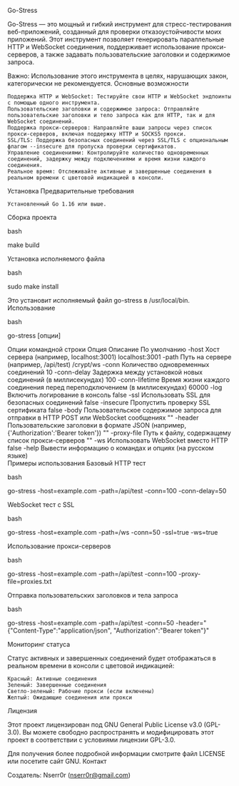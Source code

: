 Go-Stress

Go-Stress — это мощный и гибкий инструмент для стресс-тестирования веб-приложений, созданный для проверки отказоустойчивости моих приложений. Этот инструмент позволяет генерировать параллельные HTTP и WebSocket соединения, поддерживает использование прокси-серверов, а также задавать пользовательские заголовки и содержимое запроса.

Важно: Использование этого инструмента в целях, нарушающих закон, категорически не рекомендуется.
Основные возможности

    Поддержка HTTP и WebSocket: Тестируйте свои HTTP и WebSocket эндпоинты с помощью одного инструмента.
    Пользовательские заголовки и содержимое запроса: Отправляйте пользовательские заголовки и тело запроса как для HTTP, так и для WebSocket соединений.
    Поддержка прокси-серверов: Направляйте ваши запросы через список прокси-серверов, включая поддержку HTTP и SOCKS5 прокси.
    SSL/TLS: Поддержка безопасных соединений через SSL/TLS с опциональным флагом --insecure для пропуска проверки сертификатов.
    Управление соединениями: Контролируйте количество одновременных соединений, задержку между подключениями и время жизни каждого соединения.
    Реальное время: Отслеживайте активные и завершенные соединения в реальном времени с цветовой индикацией в консоли.

Установка
Предварительные требования

    Установленный Go 1.16 или выше.

Сборка проекта

bash

make build

Установка исполняемого файла

bash

sudo make install

Это установит исполняемый файл go-stress в /usr/local/bin.
Использование

bash

go-stress [опции]

Опции командной строки
Опция	Описание	По умолчанию
-host	Хост сервера (например, localhost:3001)	localhost:3001
-path	Путь на сервере (например, /api/test)	/crypt/ws
-conn	Количество одновременных соединений	10
-conn-delay	Задержка между установкой новых соединений (в миллисекундах)	100
-conn-lifetime	Время жизни каждого соединения перед переподключением (в миллисекундах)	60000
-log	Включить логирование в консоль	false
-ssl	Использовать SSL для безопасных соединений	false
-insecure	Пропустить проверку SSL сертификата	false
-body	Пользовательское содержимое запроса для отправки в HTTP POST или WebSocket сообщениях	""
-header	Пользовательские заголовки в формате JSON (например, {'Authorization':'Bearer token'})	""
-proxy-file	Путь к файлу, содержащему список прокси-серверов	""
-ws	Использовать WebSocket вместо HTTP	false
-help	Вывести информацию о командах и опциях (на русском языке)	
Примеры использования
Базовый HTTP тест

bash

go-stress -host=example.com -path=/api/test -conn=100 -conn-delay=50

WebSocket тест с SSL

bash

go-stress -host=example.com -path=/ws -conn=50 -ssl=true -ws=true

Использование прокси-серверов

bash

go-stress -host=example.com -path=/api/test -conn=100 -proxy-file=proxies.txt

Отправка пользовательских заголовков и тела запроса

bash

go-stress -host=example.com -path=/api/test -conn=50 -header="{"Content-Type":"application/json", "Authorization":"Bearer token"}"

Мониторинг статуса

Статус активных и завершенных соединений будет отображаться в реальном времени в консоли с цветовой индикацией:

    Красный: Активные соединения
    Зеленый: Завершенные соединения
    Светло-зеленый: Рабочие прокси (если включены)
    Желтый: Ожидающие соединения или прокси

Лицензия

Этот проект лицензирован под GNU General Public License v3.0 (GPL-3.0). Вы можете свободно распространять и модифицировать этот проект в соответствии с условиями лицензии GPL-3.0.

Для получения более подробной информации смотрите файл LICENSE или посетите сайт GNU.
Контакт

Создатель: Nserr0r (nserr0r@gmail.com)
